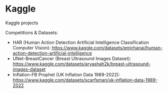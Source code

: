 # Kaggle
Kaggle projects

Competitions & Datasets:
* HAR (Human Action Detection Artificial Intelligence Classification Computer Vision): https://www.kaggle.com/datasets/emirhanai/human-action-detection-artificial-intelligence
* UNet-BreastCancer (Breast Ultrasound Images Dataset): https://www.kaggle.com/datasets/aryashah2k/breast-ultrasound-images-dataset
* Inflation-FB Prophet (UK Inflation Data 1989-2022): https://www.kaggle.com/datasets/scarfsman/uk-inflation-data-1989-2022
